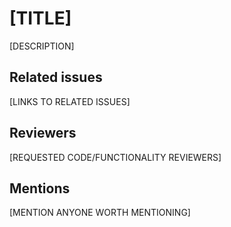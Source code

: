 # [TITLE]
[DESCRIPTION]

## Related issues
[LINKS TO RELATED ISSUES]

## Reviewers
[REQUESTED CODE/FUNCTIONALITY REVIEWERS]

## Mentions
[MENTION ANYONE WORTH MENTIONING]
